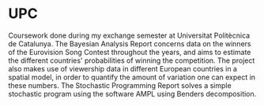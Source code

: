 # UPC
Coursework done during my exchange semester at Universitat Politècnica de Catalunya. The Bayesian Analysis Report concerns data on the winners of the Eurovision Song Contest throughout the years, and aims to estimate the different countries' probabilities of winning the competition. The project also makes use of viewership data in different European countries in a spatial model, in order to quantify the amount of variation one can expect in these numbers. The Stochastic Programming Report solves a simple stochastic program using the software AMPL using Benders decomposition.

